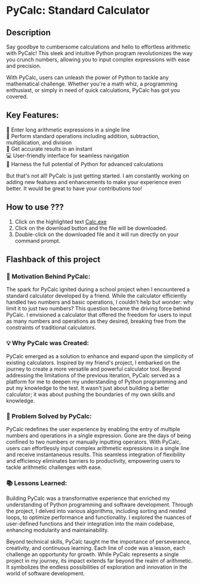 <h1>
  PyCalc: Standard Calculator
</h1>

<h2>
  Description
</h2>
<p>
Say goodbye to cumbersome calculations and hello to effortless arithmetic with PyCalc! This sleek and intuitive Python program revolutionizes the way you crunch numbers, allowing you to input complex expressions with ease and precision.

With PyCalc, users can unleash the power of Python to tackle any mathematical challenge. Whether you're a math whiz, a programming enthusiast, or simply in need of quick calculations, PyCalc has got you covered.
</p>

<h2>
Key Features:
</h2>

<p>
🔢 Enter long arithmetic expressions in a single line
  <br>
🧮 Perform standard operations including addition, subtraction, multiplication, and division
  <br>
🎯 Get accurate results in an instant
  <br>
💻 User-friendly interface for seamless navigation
  <br>
🚀 Harness the full potential of Python for advanced calculations
  <br>

  But that's not all! PyCalc is just getting started. I am constantly working on adding new features and enhancements to make your experience even better. It would be great to have your contributions too!
  
</p>

<h2>
  How to use ???
</h2>
<p>
<ol>
  <li> Click on the highlighted text <a href="https://github.com/Aayush-2103/Standard_Calc/blob/main/dist/brackets.exe">Calc.exe</a></li>
  <li> Click on the download button and the file will be downloaded. </li>
  <li> Double-click on the downloaded file and it will run directly on your command prompt. </li>
</ol>
</p>


<h2>
  Flashback of this project
</h2>
<p>
  <h3>
  🚀 Motivation Behind PyCalc:
  </h3>

The spark for PyCalc ignited during a school project when I encountered a standard calculator developed by a friend. While the calculator efficiently handled two numbers and basic operations, I couldn't help but wonder: why limit it to just two numbers? This question became the driving force behind PyCalc. I envisioned a calculator that offered the freedom for users to input as many numbers and operations as they desired, breaking free from the constraints of traditional calculators.

<h3>
💡 Why PyCalc was Created:
</h3>

PyCalc emerged as a solution to enhance and expand upon the simplicity of existing calculators. Inspired by my friend's project, I embarked on the journey to create a more versatile and powerful calculator tool. Beyond addressing the limitations of the previous iteration, PyCalc served as a platform for me to deepen my understanding of Python programming and put my knowledge to the test. It wasn't just about building a better calculator; it was about pushing the boundaries of my own skills and knowledge.

<h3>
🔧 Problem Solved by PyCalc:
</h3>

PyCalc redefines the user experience by enabling the entry of multiple numbers and operations in a single expression. Gone are the days of being confined to two numbers or manually inputting operators. With PyCalc, users can effortlessly input complex arithmetic expressions in a single line and receive instantaneous results. This seamless integration of flexibility and efficiency eliminates barriers to productivity, empowering users to tackle arithmetic challenges with ease.

<h3>
📚 Lessons Learned:
</h3>

Building PyCalc was a transformative experience that enriched my understanding of Python programming and software development. Through the project, I delved into various algorithms, including sorting and nested loops, to optimize performance and functionality. I explored the nuances of user-defined functions and their integration into the main codebase, enhancing modularity and maintainability.

Beyond technical skills, PyCalc taught me the importance of perseverance, creativity, and continuous learning. Each line of code was a lesson, each challenge an opportunity for growth. While PyCalc represents a single project in my journey, its impact extends far beyond the realm of arithmetic. It symbolizes the endless possibilities of exploration and innovation in the world of software development.
</p>
